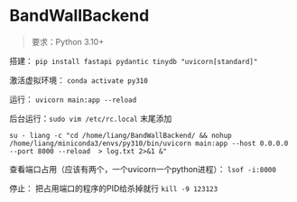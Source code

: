 # BandWallBackend

> 要求：Python 3.10+

搭建：
`pip install fastapi pydantic tinydb "uvicorn[standard]"`

激活虚拟环境：
`conda activate py310`

运行：
`uvicorn main:app --reload`

后台运行：`sudo vim /etc/rc.local` 末尾添加

```
su - liang -c "cd /home/liang/BandWallBackend/ && nohup /home/liang/miniconda3/envs/py310/bin/uvicorn main:app --host 0.0.0.0 --port 8000 --reload  > log.txt 2>&1 &"
```

查看端口占用（应该有两个，一个uvicorn一个python进程）：
`lsof -i:8000`

停止：
把占用端口的程序的PID给杀掉就行
`kill -9 123123`
